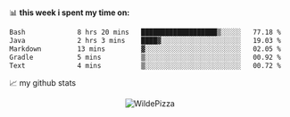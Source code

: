 📊 **this week i spent my time on:**
<!--START_SECTION:waka-->

```txt
Bash             8 hrs 20 mins   ███████████████████▒░░░░░   77.18 %
Java             2 hrs 3 mins    ████▓░░░░░░░░░░░░░░░░░░░░   19.03 %
Markdown         13 mins         ▓░░░░░░░░░░░░░░░░░░░░░░░░   02.05 %
Gradle           5 mins          ▒░░░░░░░░░░░░░░░░░░░░░░░░   00.92 %
Text             4 mins          ▒░░░░░░░░░░░░░░░░░░░░░░░░   00.72 %
```

<!--END_SECTION:waka-->


📈 my github stats

<p align="center"> <img src="https://github-readme-stats.vercel.app/api?username=WildePizza&show_icons=true&theme=gotham" alt="WildePizza" />




